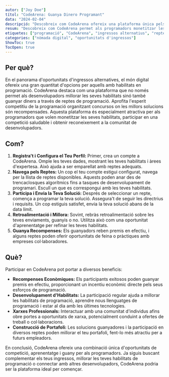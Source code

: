 ```yaml
---
autor: ["Joy Doe"]
títol: "CodeArena: Guanya Dinero Programant"
data: "2024-02-04"
descripció: "Descobreix com CodeArena ofereix una plataforma única pels programadors per guanyar diners, millorar habilitats i connectar amb la comunitat de desenvolupadors a través de reptes de programació."
resum: "Descobreix com CodeArena permet als programadors monetitzar les seves habilitats, participar en programació competitiva i obtenir reconeixement professional."
etiquetes: ["programació", "CodeArena", "ingressos alternatius", "reptes de programació"]
categories: ["nòmada digital", "oportunitats d'ingressos"]
ShowToc: true
TocOpen: true
---
```


## **Per què?**

En el panorama d'oportunitats d'ingressos alternatives, el món digital ofereix una gran quantitat d'opcions per aquells amb habilitats en programació. CodeArena destaca com una plataforma que no només permet als desenvolupadors millorar les seves habilitats sinó també guanyar diners a través de reptes de programació. Aprofita l'esperit competitiu de la programació organitzant concursos on les millors solucions són recompensades. Aquesta plataforma és especialment atractiva per als programadors que volen monetitzar les seves habilitats, participar en una competició saludable i obtenir reconeixement a la comunitat de desenvolupadors.

## **Com?**

1. **Registra't i Configura el Teu Perfil:** Primer, crea un compte a CodeArena. Omple les teves dades, mostrant les teves habilitats i àrees d'expertesa. Això ajuda a ser emparellat amb reptes adequats.
2. **Navega pels Reptes:** Un cop el teu compte estigui configurat, navega per la llista de reptes disponibles. Aquests poden anar des de trencaclosques algorítmics fins a tasques de desenvolupament de programari. Escull un que es correspongui amb les teves habilitats.
3. **Participa i Envia la Teva Solució:** Després de seleccionar un repte, comença a programar la teva solució. Assegura't de seguir les directrius i requisits. Un cop estiguis satisfet, envia la teva solució abans de la data límit.
4. **Retroalimentació i Millora:** Sovint, rebràs retroalimentació sobre les teves enviaments, guanyis o no. Utilitza això com una oportunitat d'aprenentatge per refinar les teves habilitats.
5. **Guanya Recompenses:** Els guanyadors reben premis en efectiu, i alguns reptes poden oferir oportunitats de feina o pràctiques amb empreses col·laboradores.

## **Què?**

Participar en CodeArena pot portar a diversos beneficis:
- **Recompenses Econòmiques:** Els participants exitosos poden guanyar premis en efectiu, proporcionant un incentiu econòmic directe pels seus esforços de programació.
- **Desenvolupament d'Habilitats:** La participació regular ajuda a millorar les habilitats de programació, aprendre nous llenguatges de programació i estar al dia amb les últimes tecnologies.
- **Xarxes Professionals:** Interactuar amb una comunitat d'individus afins obre portes a oportunitats de xarxa, potencialment conduint a ofertes de treball o col·laboracions.
- **Construcció de Portafoli:** Les solucions guanyadores i la participació en diversos reptes poden millorar el teu portafoli, fent-lo més atractiu per a futurs empleadors.

En conclusió, CodeArena ofereix una combinació única d'oportunitats de competició, aprenentatge i guany per als programadors. Ja siguis buscant complementar els teus ingressos, millorar les teves habilitats de programació o connectar amb altres desenvolupadors, CodeArena podria ser la plataforma ideal per començar.